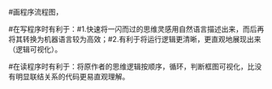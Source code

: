 #画程序流程图，

#在写程序时有利于：#1.快速将一闪而过的思维灵感用自然语言描述出来，而后再将其转换为机器语言较为高效；#2.有利于将运行逻辑更清晰，更直观地展现出来（逻辑可视化）。

#在读程序时有利于：将原作者的思维逻辑按顺序，循环，判断框图可视化，比没有明显联结关系的代码更易直观理解。
